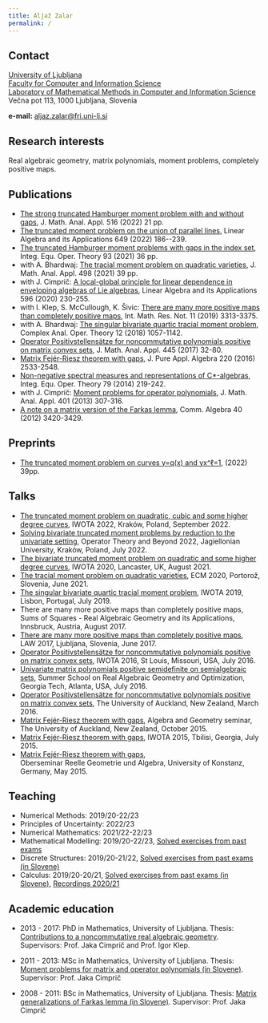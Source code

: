 ```yaml
---
title: Aljaž Zalar
permalink: /
---
```


## Contact

[University of Ljubljana](https://www.uni-lj.si/university/)<br/>
[Faculty for Computer and Information Science](https://www.fri.uni-lj.si/en) <br/>
[Laboratory of Mathematical Methods in Computer and Information Science](https://fri.uni-lj.si/en/laboratory/lmmri)<br/>
Večna pot 113, 1000 Ljubljana, Slovenia

**e-mail:** aljaz.zalar@fri.uni-lj.si

## Research interests

Real algebraic geometry, matrix polynomials, moment problems, completely positive maps.

## Publications

* [The strong truncated Hamburger moment problem with and without gaps](https://www.sciencedirect.com/science/article/pii/S0022247X22005777?via%3Dihub), 
  	J. Math. Anal. Appl. 516 (2022) 21 pp.
* [The truncated moment problem on the union of parallel lines](https://www.sciencedirect.com/science/article/abs/pii/S0024379522001951), 
	Linear Algebra and its Applications 649 (2022) 186--239.
* [The truncated Hamburger moment problems with gaps in the index set](https://link.springer.com/article/10.1007/s00020-021-02628-6), 
	Integ. Equ. Oper. Theory 93 (2021) 36 pp.
* with A. Bhardwaj: [The tracial moment problem on quadratic varieties](https://www.sciencedirect.com/science/article/pii/S0022247X21000159), 
	J. Math. Anal. Appl. 498 (2021) 39 pp. 
* with J. Cimprič: [A local-global principle for linear dependence in enveloping algebras of Lie algebras](https://www.sciencedirect.com/science/article/pii/S0024379520301324?via%3Dihub), 
	Linear Algebra and its Applications 596 (2020) 230-255.
* with I. Klep, S. McCullough, K. Šivic: [There are many more positive maps than completely positive maps](https://academic.oup.com/imrn/advance-article-abstract/doi/10.1093/imrn/rnx203/4210362), 
	Int. Math. Res. Not. 11 (2019) 3313-3375. 
* with A. Bhardwaj: [The singular bivariate quartic tracial moment problem](https://link.springer.com/article/10.1007%2Fs11785-017-0756-3), 
	Complex Anal. Oper. Theory 12 (2018) 1057-1142.
* [Operator Positivstellensätze for noncommutative polynomials positive on matrix convex sets](https://www.sciencedirect.com/science/article/pii/S0022247X16303675), 
	J. Math. Anal. Appl. 445 (2017) 32-80.
* [Matrix Fejér-Riesz theorem with gaps](https://www.sciencedirect.com/science/article/pii/S0022404915003345), 
	J. Pure Appl. Algebra 220 (2016) 2533-2548.
* [Non-negative spectral measures and representations of C*-algebras](https://link.springer.com/article/10.1007/s00020-014-2148-7), 
	Integ. Equ. Oper. Theory 79 (2014) 219-242.
* with J. Cimprič: [Moment problems for operator polynomials](https://www.sciencedirect.com/science/article/pii/S0022247X12010025), 
	J. Math. Anal. Appl. 401 (2013) 307-316.
* [A note on a matrix version of the Farkas lemma](https://www.tandfonline.com/doi/abs/10.1080/00927872.2011.590565?journalCode=lagb20), 
	Comm. Algebra 40 (2012) 3420-3429.

## Preprints

* [The truncated moment problem on curves y=q(x) and yx^ℓ=1](https://zalara.github.io/TMP-curves-yq-yxell-Zalar.pdf), (2022) 39pp.

## Talks

* [The truncated moment problem on quadratic, cubic and some higher degree curves](https://zalara.github.io/Predavanja/21_Zalar_Aljaz_talk.pdf), 
	IWOTA 2022, Kraków, Poland, September 2022.
* [Solving bivariate truncated moment problems by reduction to the univariate setting](https://zalara.github.io/Predavanja/OB_2022_TMP.pdf),
	Operator Theory and Beyond 2022, Jagiellonian University, Kraków, Poland, July 2022.
* [The bivariate truncated moment problem on quadratic and some higher degree curves](https://zalara.github.io/Predavanja/IWOTA_2020_TTMP.pdf), 
	IWOTA 2020, Lancaster, UK, August 2021.
* [The tracial moment problem on quadratic varieties](https://zalara.github.io/Predavanja/ECM_2020_BQTMP.pdf), 
	ECM 2020, Portorož, Slovenia, June 2021.
* [The singular bivariate quartic tracial moment problem](https://zalara.github.io/Predavanja/IWOTA_2019_BQTMP.pdf), 
	IWOTA 2019, Lisbon, Portugal, July 2019.
* There are many more positive maps than completely positive maps, 
	Sums of Squares - Real Algebraic Geometry and its Applications, Innsbruck, Austria, August 2017.
* [There are many more positive maps than completely positive maps](https://zalara.github.io/Predavanja/LAW_2017_PosvsCP.pdf), 
	LAW 2017, Ljubljana, Slovenia, June 2017.
* [Operator Positivstellensätze for noncommutative polynomials positive on matrix convex sets](https://zalara.github.io/Predavanja/IWOTA_2016_PosNCmatconv.pdf), 
	IWOTA 2016, St Louis, Missouri, USA, July 2016.
* [Univariate matrix polynomials positive semidefinite on semialgebraic sets](https://zalara.github.io/Predavanja/Georgia_2016_UnivMatPos.pdf), 
	Summer School on Real Algebraic Geometry and Optimization, Georgia Tech, Atlanta, USA, July 2016.
* [Operator Positivstellensätze for noncommutative polynomials positive on matrix convex sets](https://zalara.github.io/Predavanja/Auckland_2016_PosNCmatconv.pdf), 
	The University of Auckland, New Zealand, March 2016.
* [Matrix Fejér-Riesz theorem with gaps](https://zalara.github.io/Predavanja/Auckland_2015_MFRG.pdf), 
	Algebra and Geometry seminar, The University of Auckland, New Zealand, October 2015.
* [Matrix Fejér-Riesz theorem with gaps](https://zalara.github.io/Predavanja/IWOTA_2015_MFRG.pdf), 
	IWOTA 2015, Tbilisi, Georgia, July 2015.
* [Matrix Fejér-Riesz theorem with gaps](https://zalara.github.io/Predavanja/Konstanz_2015_MFRG.pdf),  
	Oberseminar Reelle Geometrie und Algebra, University of Konstanz, Germany, May 2015.

## Teaching

* Numerical Methods: 2019/20-22/23
* Principles of Uncertainty: 2022/23
* Numerical Mathematics: 2021/22-22/23
* Mathematical Modelling: 2019/20-22/23, [Solved exercises from past exams](https://zalara.github.io/Zbirke/mm_book.pdf)
* Discrete Structures: 2019/20-21/22, [Solved exercises from past exams (in Slovene)](https://zalara.github.io/ds_zbirka.pdf)
* Calculus: 2019/20-20/21, [Solved exercises from past exams (in Slovene)](https://zalara.github.io/oma_zbirka.pdf), [Recordings 2020/21](https://www.youtube.com/playlist?list=PLdlHgSiZMRc-STTQDyac4JQDxrlMlH5cw)

## Academic education

* 2013 - 2017: PhD in Mathematics, University of Ljubljana. Thesis: [Contributions to a noncommutative real algebraic geometry](http://www.matknjiz.si/doktorati/2017/Zalar-14521-29.pdf). Supervisors: Prof. Jaka Cimprič and Prof. Igor Klep.

* 2011 - 2013: MSc in Mathematics, University of Ljubljana. Thesis: [Moment problems for matrix and operator polynomials (in Slovene)](https://repozitorij.uni-lj.si/Dokument.php?id=106186&lang=slv). Supervisor: Prof. Jaka Cimprič

* 2008 - 2011: BSc in Mathematics, University of Ljubljana. Thesis: [Matrix generalizations of Farkas lemma (in Slovene)](https://repozitorij.uni-lj.si/Dokument.php?id=105978&lang=slv). Supervisor: Prof. Jaka Cimprič 
